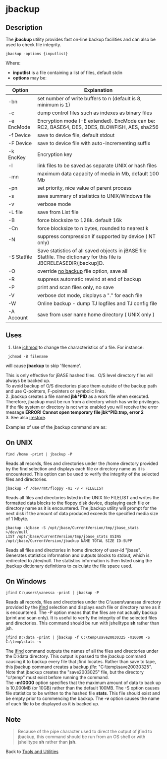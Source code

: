 # jbackup

<PageHeader />  

## Description

The **jbackup** utility provides fast on-line backup facilities and can also be used to check file integrity.

```
jbackup -options {inputlist}
```

Where:

- **inputlist** is a file containing a list of files, default stdin
- **options** may be:

| Option | Explanation |
| --- | --- |
| -bn | set number of write buffers to n (default is 8, minimum is 1) |
| -c | dump control files such as indexes as binary files |
| -e EncMode | Encryption mode (-E extended). EncMode can be: RC2, BASE64, DES, 3DES, BLOWFISH, AES, sha256 |
| -f Device | save to device file, default stdout |
| -F Device | save to device file with auto-incrementing suffix |
| -k EncKey | Encryption key |
| -l | link files to be saved as separate UNIX or hash files |
| -mn | maximum data capacity of media in Mb, default 100 Mb |
| -pn | set priority, nice value of parent process |
| -s | save summary of statistics to UNIX/Windows file |
| -v | verbose mode |
| -L file | save from List file |
| -B | force blocksize to 128k. default 16k |
| -Cn | force blocksize to n bytes, rounded to nearest k |
| -N | suppress compression if supported by device ( NT only) |
| -S Statfile | Save statistics of all saved objects in jBASE file Statfile. The dictionary for this file is JBCRELEASEDIR/jbackup]D. |
| -O | override [no backup](./../jchmod) file option, save all |
| -R | suppress automatic rewind at end of backup |
| -P | print and scan files only, no save |
| -V | verbose dot mode, displays a "." for each file |
| -W | Online backup - dump TJ logfiles and TJ config file |
| -A Account | save from user name home directory ( UNIX only ) |

## Uses

1. Use [jchmod](./../jchmod) to change the characteristics of a file. For instance:

```
 jchmod -B filename
```

will cause **jbackup** to skip 'filename'.

This is only effective for jBASE hashed files.  O/S level directory files will always be backed up.  
To avoid backup of O/S directories place them outside of the backup path and use Q-pointers, F-pointers or symbolic links.  
2. jbackup creates a file named **jbk\*PID** as a work file when executed. Therefore, jbackup must be run from a directory which has write privileges. If the file system or directory is not write enabled you will receive the error message **ERROR! Cannot open temporary file jbk\*PID.tmp, error 2**  
3. See also [jrestore](./../jrestore).

Examples of use of the jbackup command are as:

## On UNIX

```
find /home -print | jbackup -P
```

Reads all records, files and directories under the /home directory provided by the find selection and displays each file or directory name as it is encountered. This option can be used to verify the integrity of the selected files and directories.

```
jbackup -f /dev/rmt/floppy -m1 -v < FILELIST
```

Reads all files and directories listed in the UNIX file FILELIST and writes the formatted data blocks to the floppy disk device, displaying each file or directory name as it is encountered. The jbackup utility will prompt for the next disk if the amount of data produced exceeds the specified media size of 1 Mbyte.

```
jbackup -Ajbase -S /opt/jbase/CurrentVersion/tmp/jbase_stats >/dev/null
LIST /opt/jbase/CurrentVersion/tmp/jbase_stats USING /opt/jbase/CurrentVersion/jbackup NAME TOTAL SIZE ID-SUPP
```

Reads all files and directories in home directory of user-id "jbase". Generates statistics information and outputs blocks to stdout, which is redirected to /dev/null. The statistics information is then listed using the jbackup dictionary definitions to calculate the file space used.

## On Windows

```
jfind C:\users\vanessa -print | jbackup -P
```

Reads all records, files and directories under the C:\users\vanessa directory provided by the [jfind](./../../../jbase/jfind) selection and displays each file or directory name as it is encountered. The -P option means that the files are not actually backup (print and scan only). It is useful to verify the integrity of the selected files and directories. This command should be run with jshelltype **sh** rather than jsh.

```
jfind D:\data -print | jbackup -f C:\temp\save20030325 -m10000 -S C:\temp\stats -v
```

The [jfind](./../../../jbase/jfind) command outputs the names of all the files and directories under the D:\data directory. This output is passed to the jbackup command causing it to backup every file that jfind locates. Rather than save to tape, this jbackup command creates a backup *file*: "C:\temp\save20030325". Note that jbackup creates the "save2003025" file, but the directory "c:\temp" must exist before running the command.  
The **-m10000** option specifies that the maximum amount of data to back up is 10,000MB (or 10GB) rather than the default 100MB. The -S option causes file statistics to be written to the hashed file **stats**. This file should exist and be empty prior to commencing the backup. The **-v** option causes the name of each file to be displayed as it is backed up.  

## Note

>Because of the pipe character used to direct the output of jfind to jbackup, this command should be run from an OS shell or with jshelltype **sh** rather than **jsh**.

Back to [Tools and Utilities](./../README.md)

<PageFooter />
